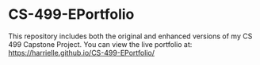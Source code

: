 # CS-499-EPortfolio
This repository includes both the original and enhanced versions of my CS 499 Capstone Project.
You can view the live portfolio at: https://harrielle.github.io/CS-499-EPortfolio/
